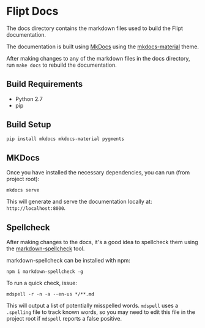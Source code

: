 # Flipt Docs

The docs directory contains the markdown files used to build the Flipt documentation.

The documentation is built using [MkDocs](https://www.mkdocs.org) using the [mkdocs-material](https://github.com/squidfunk/mkdocs-material) theme.

After making changes to any of the markdown files in the docs directory, run `make docs` to rebuild the documentation.

## Build Requirements

* Python 2.7
* pip

## Build Setup

```bash
pip install mkdocs mkdocs-material pygments
```

## MKDocs

Once you have installed the necessary dependencies, you can run (from project root):

```shell
mkdocs serve
```

This will generate and serve the documentation locally at: `http://localhost:8000`.

## Spellcheck

After making changes to the docs, it's a good idea to spellcheck them using the [markdown-spellcheck](https://www.npmjs.com/package/markdown-spellcheck) tool.

markdown-spellcheck can be installed with npm:

```shell
npm i markdown-spellcheck -g
```

To run a quick check, issue:

```shell
mdspell -r -n -a --en-us */**.md
```

This will output a list of potentially misspelled words. `mdspell` uses a `.spelling` file to track known words, so you may need to edit this file in the project root if `mdspell` reports a false positive.
